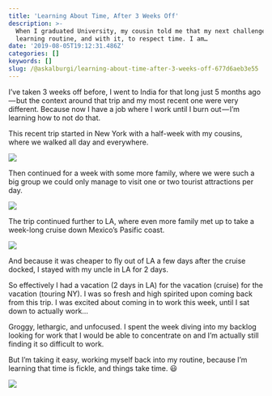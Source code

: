 ```yaml
---
title: 'Learning About Time, After 3 Weeks Off'
description: >-
  When I graduated University, my cousin told me that my next challenge would be
  learning routine, and with it, to respect time. I am…
date: '2019-08-05T19:12:31.486Z'
categories: []
keywords: []
slug: /@askalburgi/learning-about-time-after-3-weeks-off-677d6aeb3e55
---
```


I’ve taken 3 weeks off before, I went to India for that long just 5 months ago — but the context around that trip and my most recent one were very different. Because now I have a job where I work until I burn out — I’m learning how to not do that.

This recent trip started in New York with a half-week with my cousins, where we walked all day and everywhere.

![](https://cdn-images-1.medium.com/max/800/0*o_GXcdRRPC2oFaRa)

Then continued for a week with some more family, where we were such a big group we could only manage to visit one or two tourist attractions per day.

![](https://cdn-images-1.medium.com/max/800/0*s17pide54h3pTX80)

The trip continued further to LA, where even more family met up to take a week-long cruise down Mexico’s Pasific coast.

![](https://cdn-images-1.medium.com/max/800/0*rJKeiFk6y25dKPhq)

And because it was cheaper to fly out of LA a few days after the cruise docked, I stayed with my uncle in LA for 2 days.

So effectively I had a vacation (2 days in LA) for the vacation (cruise) for the vacation (touring NY). I was so fresh and high spirited upon coming back from this trip. I was excited about coming in to work this week, until I sat down to actually work…

Groggy, lethargic, and unfocused. I spent the week diving into my backlog looking for work that I would be able to concentrate on and I’m actually still finding it so difficult to work.

But I’m taking it easy, working myself back into my routine, because I’m learning that time is fickle, and things take time. 😃

![](https://cdn-images-1.medium.com/max/800/0*ebk-yRePl4dmId30.jpg)